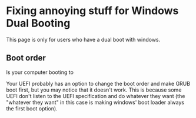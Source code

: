 # Fixing annoying stuff for Windows Dual Booting

This page is only for users who have a dual boot with windows.

## Boot order

Is your computer booting to 

Your UEFI probably has an option to change the boot order and make GRUB boot first, but you may notice that it doesn't work. This is because some UEFI don't listen to the UEFI specification and do whatever they want (the "whatever they want" in this case is making windows' boot loader always the first boot option).

